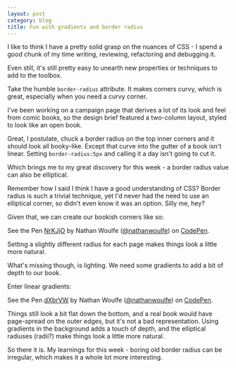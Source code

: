```yaml
---
layout: post
category: blog
title: Fun with gradients and border radius
---
```


I like to think I have a pretty solid grasp on the nuances of CSS - I spend a good chunk of my time writing, reviewing, refactoring and debugging it.

Even still, it's still pretty easy to unearth new properties or techniques to add to the toolbox.

Take the humble `border-radius` attribute. It makes corners curvy, which is great, especially when you need a curvy corner.

I've been working on a campaign page that derives a lot of its look and feel from comic books, so the design brief featured a two-column layout, styled to look like an open book.

Great, I postulate, chuck a border radius on the top inner corners and it should look all booky-like. Except that curve into the gutter of a book isn't linear. Setting `border-radius:5px` and calling it a day isn't going to cut it.

Which brings me to my great discovery for this week - a border radius value can also be elliptical.

Remember how I said I think I have a good understanding of CSS? Border radius is such a trivial technique, yet I'd never had the need to use an elliptical corner, so didn't even know it was an option. Silly me, hey?

Given that, we can create our bookish corners like so:

<p data-height="500" data-theme-id="0" data-slug-hash="NrKJjO" data-default-tab="result" data-user="nathanwoulfe" data-embed-version="2" class="codepen">See the Pen <a href="http://codepen.io/nathanwoulfe/pen/NrKJjO/">NrKJjO</a> by Nathan Woulfe (<a href="http://codepen.io/nathanwoulfe">@nathanwoulfe</a>) on <a href="http://codepen.io">CodePen</a>.</p>
<script async src="//assets.codepen.io/assets/embed/ei.js"></script>

Setting a slightly different radius for each page makes things look a little more natural.

What's missing though, is lighting. We need some gradients to add a bit of depth to our book.

Enter linear gradients:

<p data-height="500" data-theme-id="0" data-slug-hash="dXbrVW" data-default-tab="result" data-user="nathanwoulfe" data-embed-version="2" class="codepen">See the Pen <a href="http://codepen.io/nathanwoulfe/pen/dXbrVW/">dXbrVW</a> by Nathan Woulfe (<a href="http://codepen.io/nathanwoulfe">@nathanwoulfe</a>) on <a href="http://codepen.io">CodePen</a>.</p>
<script async src="//assets.codepen.io/assets/embed/ei.js"></script>

Things still look a bit flat down the bottom, and a real book would have page-spread on the outer edges, but it's not a bad representation. Using gradients in the background adds a touch of depth, and the elliptical radiuses (radii?) make things look a little more natural.

So there it is. My learnings for this week - boring old border radius can be irregular, which makes it a whole lot more interesting.
